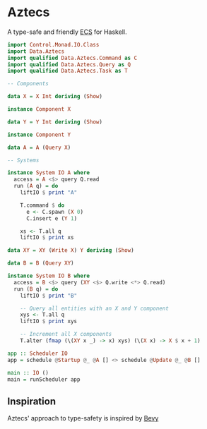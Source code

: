 # Aztecs

A type-safe and friendly [ECS](https://en.wikipedia.org/wiki/Entity_component_system) for Haskell.

```hs
import Control.Monad.IO.Class
import Data.Aztecs
import qualified Data.Aztecs.Command as C
import qualified Data.Aztecs.Query as Q
import qualified Data.Aztecs.Task as T

-- Components

data X = X Int deriving (Show)

instance Component X

data Y = Y Int deriving (Show)

instance Component Y

data A = A (Query X)

-- Systems

instance System IO A where
  access = A <$> query Q.read
  run (A q) = do
    liftIO $ print "A"

    T.command $ do
      e <- C.spawn (X 0)
      C.insert e (Y 1)

    xs <- T.all q
    liftIO $ print xs

data XY = XY (Write X) Y deriving (Show)

data B = B (Query XY)

instance System IO B where
  access = B <$> query (XY <$> Q.write <*> Q.read)
  run (B q) = do
    liftIO $ print "B"

    -- Query all entities with an X and Y component
    xys <- T.all q
    liftIO $ print xys

    -- Increment all X components
    T.alter (fmap (\(XY x _) -> x) xys) (\(X x) -> X $ x + 1)

app :: Scheduler IO
app = schedule @Startup @_ @A [] <> schedule @Update @_ @B []

main :: IO ()
main = runScheduler app
```

## Inspiration
Aztecs' approach to type-safety is inspired by [Bevy](https://github.com/bevyengine/bevy/)
